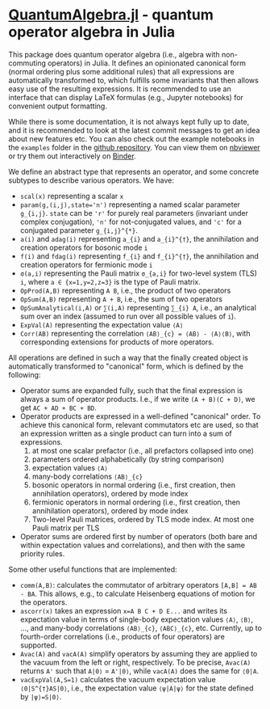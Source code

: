 # [QuantumAlgebra.jl](https://github.com/jfeist/QuantumAlgebra.jl) - quantum operator algebra in Julia

This package does quantum operator algebra (i.e., algebra with non-commuting
operators) in Julia. It defines an opinionated canonical form (normal ordering
plus some additional rules) that all expressions are automatically transformed
to, which fulfills some invariants that then allows easy use of the resulting
expressions. It is recommended to use an interface that can display LaTeX
formulas (e.g., Jupyter notebooks) for convenient output formatting.

While there is some documentation, it is not always kept fully up to date, and
it is recommended to look at the latest commit messages to get an idea about new
features etc. You can also check out the example notebooks in the `examples`
folder in the [github repository](https://github.com/jfeist/QuantumAlgebra.jl).
You can view them on
[nbviewer](https://nbviewer.jupyter.org/github/jfeist/QuantumAlgebra.jl/blob/master/examples/)
or try them out interactively on
[Binder](https://mybinder.org/v2/gh/jfeist/QuantumAlgebra.jl/master?filepath=examples).

We define an abstract type that represents an operator, and some concrete subtypes to describe various operators. We have:
- `scal(x)` representing a scalar ``x``
- `param(g,(i,j),state='n')` representing a named scalar parameter ``g_{i,j}``. `state` can be `'r'` for purely real parameters (invariant under complex conjugation), `'n'` for not-conjugated values, and `'c'` for a conjugated parameter ``g_{i,j}^{*}``.
- `a(i)` and `adag(i)` representing ``a_{i}`` and ``a_{i}^{†}``, the annihilation and creation operators for bosonic mode ``i``
- `f(i)` and `fdag(i)` representing ``f_{i}`` and ``f_{i}^{†}``, the annihilation and creation operators for fermionic mode ``i``
- `σ(a,i)` representing the Pauli matrix ``σ_{a,i}`` for two-level system (TLS) ``i``, where ``a ∈ {x=1,y=2,z=3}`` is the type of Pauli matrix.
- `OpProd(A,B)` representing ``A B``, i.e., the product of two operators
- `OpSum(A,B)` representing ``A + B``, i.e., the sum of two operators
- `OpSumAnalytical(i,A)` or `∑(i,A)` representing ``∑_{i} A``, i.e., an analytical sum over an index (assumed to run over all possible values of ``i``).
- `ExpVal(A)` representing the expectation value ``⟨A⟩``
- `Corr(AB)` representing the correlation ``⟨AB⟩_{c} = ⟨AB⟩ - ⟨A⟩⟨B⟩``, with corresponding extensions for products of more operators.

All operations are defined in such a way that the finally created object is automatically transformed to "canonical" form, which is defined by the following:
- Operator sums are expanded fully, such that the final expression is always a sum of operator products. I.e., if we write ``(A + B)(C + D)``, we get ``AC + AD + BC + BD``.
- Operator products are expressed in a well-defined "canonical" order. To achieve this canonical form, relevant commutators etc are used, so that an expression written as a single product can turn into a sum of expressions.
    1. at most one scalar prefactor (i.e., all prefactors collapsed into one)
    1. parameters ordered alphabetically (by string comparison)
    1. expectation values ``⟨A⟩``
    1. many-body correlations ``⟨AB⟩_{c}``
    1. bosonic operators in normal ordering (i.e., first creation, then annihilation operators), ordered by mode index
    1. fermionic operators in normal ordering (i.e., first creation, then annihilation operators), ordered by mode index
    1. Two-level Pauli matrices, ordered by TLS mode index. At most one Pauli matrix per TLS
- Operator sums are ordered first by number of operators (both bare and within expectation values and correlations), and then with the same priority rules.

Some other useful functions that are implemented:
- `comm(A,B)`: calculates the commutator of arbitrary operators ``[A,B] = AB - BA``. This allows, e.g., to calculate Heisenberg equations of motion for the operators.
- `ascorr(x)` takes an expression `x=A B C + D E...` and writes its expectation value in terms of single-body expectation values ``⟨A⟩``, ``⟨B⟩``, ..., and many-body correlations ``⟨AB⟩_{c}``, ``⟨ABC⟩_{c}``, etc. Currently, up to fourth-order correlations (i.e., products of four operators) are supported.
- `Avac(A)` and `vacA(A)` simplify operators by assuming they are applied to the vacuum from the left or right, respectively. To be precise, `Avac(A)` returns ``A'`` such that ``A|0⟩`` = ``A'|0⟩``, while `vacA(A)` does the same for ``⟨0|A``.
- `vacExpVal(A,S=1)` calculates the vacuum expectation value ``⟨0|S^{†}AS|0⟩``, i.e., the expectation value ``⟨ψ|A|ψ⟩`` for the state defined by ``|ψ⟩=S|0⟩``.
